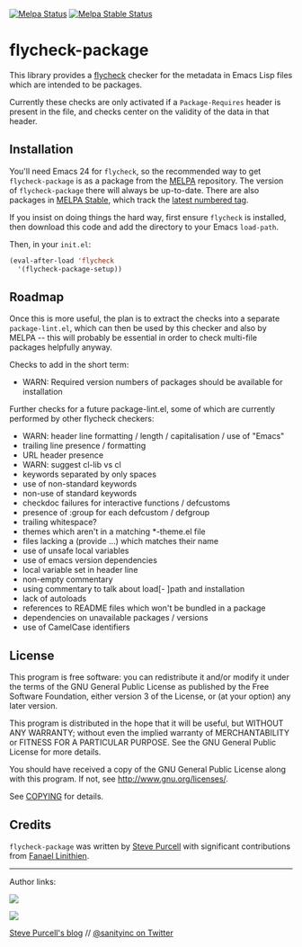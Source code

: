 [![Melpa Status](http://melpa.org/packages/flycheck-package-badge.svg)](http://melpa.org/#/flycheck-package)
[![Melpa Stable Status](http://stable.melpa.org/packages/flycheck-package-badge.svg)](http://stable.melpa.org/#/flycheck-package)

flycheck-package
===============

This library provides a [flycheck][] checker for the metadata in
Emacs Lisp files which are intended to be packages.

Currently these checks are only activated if a `Package-Requires`
header is present in the file, and checks center on the validity of
the data in that header.

Installation
------------

You'll need Emacs 24 for `flycheck`, so the recommended way to get
`flycheck-package` is as a package from the [MELPA][melpa]
repository. The version of `flycheck-package` there will always be
up-to-date. There are also packages in [MELPA Stable][melpa-stable], which
track the [latest numbered tag][tags].

If you insist on doing things the hard way, first ensure `flycheck` is
installed, then download this code and add the directory to your Emacs
`load-path`.

Then, in your `init.el`:

```lisp
(eval-after-load 'flycheck
  '(flycheck-package-setup))
```

Roadmap
-------

Once this is more useful, the plan is to extract the checks into a separate
`package-lint.el`, which can then be used by this checker and also by
MELPA -- this will probably be essential in order to check multi-file packages
helpfully anyway.

Checks to add in the short term:

- WARN: Required version numbers of packages should be available for installation

Further checks for a future package-lint.el, some of which are currently
performed by other flycheck checkers:

- WARN: header line formatting / length / capitalisation / use of "Emacs"
- trailing line presence / formatting
- URL header presence
- WARN: suggest cl-lib vs cl
- keywords separated by only spaces
- use of non-standard keywords
- non-use of standard keywords
- checkdoc failures for interactive functions / defcustoms
- presence of :group for each defcustom / defgroup
- trailing whitespace?
- themes which aren't in a matching *-theme.el file
- files lacking a (provide ...) which matches their name
- use of unsafe local variables
- use of emacs version dependencies
- local variable set in header line
- non-empty commentary
- using commentary to talk about load[- ]path and installation
- lack of autoloads
- references to README files which won't be bundled in a package
- dependencies on unavailable packages / versions
- use of CamelCase identifiers

License
-------

This program is free software: you can redistribute it and/or modify it under
the terms of the GNU General Public License as published by the Free Software
Foundation, either version 3 of the License, or (at your option) any later
version.

This program is distributed in the hope that it will be useful, but WITHOUT ANY
WARRANTY; without even the implied warranty of MERCHANTABILITY or FITNESS FOR A
PARTICULAR PURPOSE.  See the GNU General Public License for more details.

You should have received a copy of the GNU General Public License along with
this program.  If not, see http://www.gnu.org/licenses/.

See
[COPYING](https://github.com/purcell/flycheck-package/blob/master/COPYING)
for details.

Credits
-------

`flycheck-package` was written by
[Steve Purcell](https://github.com/purcell) with significant
contributions from [Fanael Linithien](https://github.com/Fanael).

<hr>

Author links:

[![](http://api.coderwall.com/purcell/endorsecount.png)](http://coderwall.com/purcell)

[![](http://www.linkedin.com/img/webpromo/btn_liprofile_blue_80x15.png)](http://uk.linkedin.com/in/stevepurcell)

[Steve Purcell's blog](http://www.sanityinc.com/) // [@sanityinc on Twitter](https://twitter.com/sanityinc)

[flycheck]: https://github.com/flycheck/flycheck
[tags]: https://github.com/purcell/flycheck-package/tags
[ledger]: https://ledger-cli.org/
[melpa-stable]: http://stable.melpa.org
[melpa]: http://melpa.org
